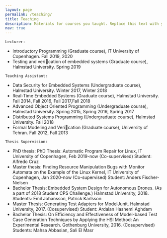 ```yaml
---
layout: page
permalink: /teaching/
title: Teaching
description: Materials for courses you taught. Replace this text with your description.
nav: true
---
```

`Lecturer:`
- Introductory Programming (Graduate course), IT University of Copenhagen.
Fall 2019, 2020
- Testing and verication of embedded systems (Graduate course), Halmstad University.
Spring 2019

`Teaching Assistant:`
- Data Security for Embedded Systems (Undergraduate course), Halmstad University.
Winter 2017, Winter 2018
- Real-Time Embedded Systems (Graduate course), Halmstad University.
Fall 2014, Fall 2016, Fall 2017,Fall 2018
- Advanced Object Oriented Programming (Undergraduate course), Halmstad University.
Spring 2015, Spring 2016, Spring 2017
- Distributed Systems Programming (Undergraduate course), Halmstad University.
Fall 2018
- Formal Modeling and Verication (Graduate course), University of Tehran.
Fall 2012, Fall 2013

`Thesis Supervision:`
- PhD thesis: PhD Thesis: Automatic Program Repair for Linux, IT University of Copenhagen,
Feb 2019-now (Co-supervised) Student: Alfredo Cruz
- Master thesis: Finding Resource Manipulation Bugs with Monitor Automata on the Example of
the Linux Kernel, IT University of Copenhagen, Jan 2020-now (Co-supervised) Student: Anders
Fischer-Nielsen
- Bachelor Thesis: Embedded System Design for Autonomous Drones. (As a part of 2018 Student
CPS Challenge.) Halmstad University, 2018.
Students: Emil Johansson, Patrick Karlsson
- Master Thesis: Generating Test Adapters for ModelJunit. Halmstad University, 2017. (Cosupervised)
Student: Ardalan Hashemi Aghdam
- Bachelor Thesis: On Efficiency and Effectiveness of Model-based Test Case Generation Techniques
by Applying the HSI Method: An Experimental Research. Gothenburg University, 2016. (Cosupervised)
Students: Mahsa Abbasian, Sali El Masr
